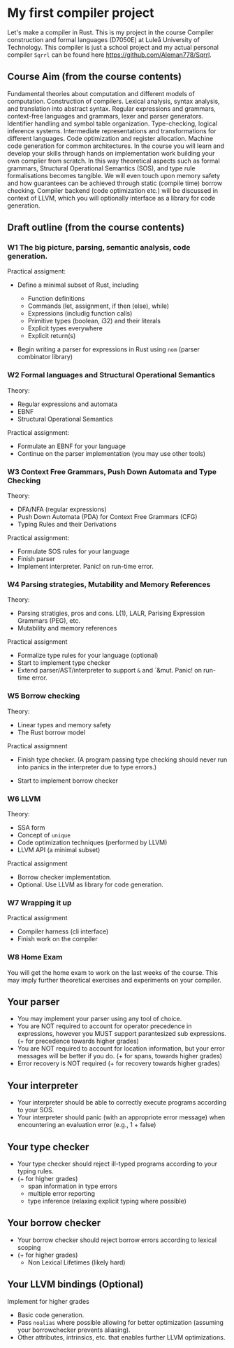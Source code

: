 # My first compiler project

Let's make a compiler in Rust. This is my project in the course Compiler construction and formal languages \(D7050E\) at Luleå University of Technology.
This compiler is just a school project and my actual personal compiler `Sqrrl` can be found here https://github.com/Aleman778/Sqrrl.

## Course Aim \(from the course contents\)

Fundamental theories about computation and different models of computation. Construction of compilers. Lexical analysis, syntax analysis, and translation into abstract syntax. Regular expressions and grammars, context-free languages and grammars, lexer and parser generators. Identifier handling and symbol table organization. Type-checking, logical inference systems. Intermediate representations and transformations for different languages. Code optimization and register allocation. Machine code generation for common architectures.
In the course you will learn and develop your skills through hands on implementation work building your own complier from scratch. In this way theoretical aspects such as formal grammars, Structural Operational Semantics (SOS), and type rule formalisations becomes tangible. We will even touch upon memory safety and how guarantees can be achieved through static (compile time) borrow checking. Compiler backend (code optimization etc.) will be discussed in context of LLVM, which you will optionally interface as a library for code generation.

## Draft outline \(from the course contents\)

### W1 The big picture, parsing, semantic analysis, code generation.

Practical assigment:

- Define a minimal subset of Rust, including 
  - Function definitions
  - Commands (let, assignment, if then (else), while)
  - Expressions (includig function calls)
  - Primitive types (boolean, i32) and their literals
  - Explicit types everywhere
  - Explicit return(s)

- Begin writing a parser for expressions in Rust using `nom` (parser combinator library)

### W2 Formal languages and Structural Operational Semantics

Theory:

- Regular expressions and automata
- EBNF
- Structural Operational Semantics

Practical assignment:

- Formulate an EBNF for your language
- Continue on the parser implementation (you may use other tools)

### W3 Context Free Grammars, Push Down Automata and Type Checking

Theory:

- DFA/NFA (regular expressions)
- Push Down Automata (PDA) for Context Free Grammars (CFG)
- Typing Rules and their Derivations

Practical assignment:

- Formulate SOS rules for your language
- Finish parser
- Implement interpreter. Panic! on run-time error.

### W4 Parsing strategies, Mutability and Memory References

Theory:

- Parsing stratigies, pros and cons. L(1), LALR, Parising Expression Grammars (PEG), etc.
- Mutability and memory references

Practical assignment

- Formalize type rules for your language (optional)
- Start to implement type checker
- Extend parser/AST/interpreter to support `&` and `&mut. Panic! on run-time error.

### W5 Borrow checking

Theory:

- Linear types and memory safety
- The Rust borrow model

Practical assigmnent

- Finish type checker. (A program passing type checking should never run into panics in the interpreter due to type errors.)

- Start to implement borrow checker

### W6 LLVM

Theory:

- SSA form
- Concept of `unique`
- Code optimization techniques (performed by LLVM)
- LLVM API (a minimal subset)

Practical assignment

- Borrow checker implementation.
- Optional. Use LLVM as library for code generation.

### W7 Wrapping it up

Practical assignment

- Compiler harness (cli interface)
- Finish work on the compiler

### W8 Home Exam

You will get the home exam to work on the last weeks of the course. This may imply further theoretical exercises and experiments on your compiler.

## Your parser

- You may implement your parser using any tool of choice.
- You are NOT required to account for operator precedence in expressions, however you MUST support parantesized sub expressions. (+ for precedence towards higher grades)
- You are NOT required to account for location information, but your error messages will be better if you do. (+ for spans, towards higher grades)
- Error recovery is NOT required (+ for recovery towards higher grades)

## Your interpreter

- Your interpreter should be able to correctly execute programs according to your SOS.
- Your interpreter should panic (with an appropriote error message) when encountering an evaluation error (e.g., 1 + false)

## Your type checker

- Your type checker should reject ill-typed programs according to your typing rules.
- (+ for higher grades)
  - span information in type errors
  - multiple error reporting
  - type inference (relaxing explicit typing where possible)

## Your borrow checker

- Your borrow checker should reject borrow errors according to lexical scoping
- (+ for higher grades)
  - Non Lexical Lifetimes (likely hard)

## Your LLVM bindings (Optional)

Implement for higher grades
- Basic code generation.
- Pass `noalias` where possible allowing for better optimization (assuming your borrowchecker prevents aliasing).
- Other attributes, intrinsics, etc. that enables further LLVM optimizations.
